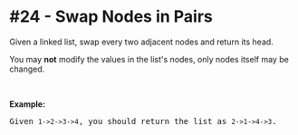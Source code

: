 # \#24 - Swap Nodes in Pairs
<p>Given a&nbsp;linked list, swap every two adjacent nodes and return its head.</p>

<p>You may <strong>not</strong> modify the values in the list&#39;s nodes, only nodes itself may be changed.</p>

<p>&nbsp;</p>

<p><strong>Example:</strong></p>

<pre>
Given <code>1-&gt;2-&gt;3-&gt;4</code>, you should return the list as <code>2-&gt;1-&gt;4-&gt;3</code>.
</pre>

